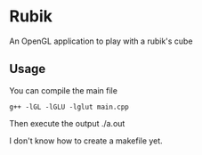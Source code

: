 # Rubik
An OpenGL application to play with a rubik's cube

## Usage
You can compile the main file

`g++ -lGL -lGLU -lglut main.cpp`

Then execute the output
./a.out

I don't know how to create a makefile yet.
